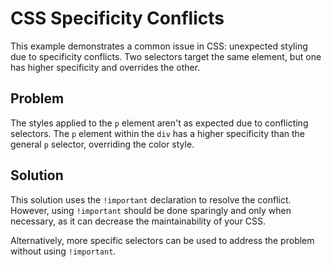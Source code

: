 # CSS Specificity Conflicts
This example demonstrates a common issue in CSS: unexpected styling due to specificity conflicts.  Two selectors target the same element, but one has higher specificity and overrides the other.

## Problem
The styles applied to the `p` element aren't as expected due to conflicting selectors. The `p` element within the `div` has a higher specificity than the general `p` selector, overriding the color style.

## Solution
This solution uses the `!important` declaration to resolve the conflict.  However, using `!important` should be done sparingly and only when necessary, as it can decrease the maintainability of your CSS.

Alternatively, more specific selectors can be used to address the problem without using `!important`.
